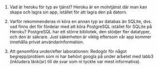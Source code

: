 1. Vad är heroku för typ av tjänst?
    Heroku är en molntjänst där man kan skapa och lagra sin app, 
    istället för att lagra den på datorn.
    
2. Varför rekommenderas ni köra en annan typ av databas än SQLite, 
   dvs. vad finns det för fördelar med att köra PostgreSQL 
   istället för SQLite på Heroku?
    PostgreSQL har ett större bibliotek, den stödjer fler datatyper, 
    och den är säkrare. Just säkerheten är viktig eftersom vår app kommer innehålla 
    privat användarinformation. 
    
3. Att genomföra under/efter laborationen: 
   Redogör för något begrepp/problem som ni har behövt googla på under 
   arbetet med labb3 (inkludera länk(ar) till de svar som ni tyckte var 
   mest informativa).
    